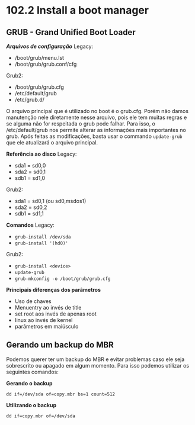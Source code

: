 # 102.2 Install a boot manager

## GRUB - Grand Unified Boot Loader

***Arquivos de configuração***
Legacy: 
- /boot/grub/menu.lst
- /boot/grub/grub.conf/cfg

Grub2:
- /boot/grub/grub.cfg
- /etc/default/grub
- /etc/grub.d/

O arquivo principal que é utilizado no boot é o grub.cfg. Porém não damos manutenção nele diretamente nesse arquivo, pois ele tem muitas regras e se alguma não for respeitada o grub pode falhar. Para isso, o /etc/default/grub nos permite alterar as informações mais importantes no grub. Após feitas as modificações, basta usar o commando ```update-grub``` que ele atualizará o arquivo principal.

**Referência ao disco**
Legacy:
- sda1 = sd0,0
- sda2 = sd0,1
- sdb1 = sd1,0

Grub2:
- sda1 = sd0,1 (ou sd0,msdos1)
- sda2 = sd0,2
- sdb1 = sd1,1

**Comandos**
Legacy:
- ```grub-install /dev/sda```
- ```grub-install '(hd0)'```

Grub2:
- ```grub-install <device>```
- ```update-grub```
- ```grub-mkconfig -o /boot/grub/grub.cfg```

**Principais diferenças dos parâmetros**
- Uso de chaves
- Menuentry ao invés de title
- set root aos invés de apenas root
- linux ao invés de kernel
- parâmetros em maiúsculo 

## Gerando um backup do MBR
Podemos querer ter um backup do MBR e evitar problemas caso ele seja sobrescrito ou apagado em algum momento. Para isso podemos utilizar os seguintes comandos:

**Gerando o backup**
```shell
dd if=/dev/sda of=copy.mbr bs=1 count=512
```

**Utilizando o backup**
```shell
dd if=copy.mbr of=/dev/sda
```